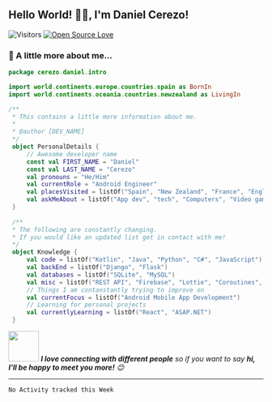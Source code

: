 <h2>Hello World! 👋🏻, I'm Daniel Cerezo!</h2>

![Visitors](https://visitor-badge.laobi.icu/badge?page_id=danielcerezodev.danielcerezodev)
[![Open Source Love](https://badges.frapsoft.com/os/v1/open-source.svg?v=102)](https://github.com/ellerbrock/open-source-badge/)

### 🔎 A little more about me...  

```kotlin
package cerezo.daniel.intro

import world.continents.europe.countries.spain as BornIn
import world.continents.oceania.countries.newzealand as LivingIn

/**
 * This contains a little more information about me.
 *
 * @author [DEV_NAME]
 */
 object PersonalDetails {
     // Awesome developer name
     const val FIRST_NAME = "Daniel"
     const val LAST_NAME = "Cerezo"
     val pronouns = "He/Him"
     val currentRole = "Android Engineer"
     val placesVisited = listOf("Spain", "New Zealand", "France", "England", "Switzerland", "Monaco", "Italy", "Germany")
     val askMeAbout = listOf("App dev", "tech", "Computers", "Video games", "Photography")
 }
 
 /**
 * The following are constantly changing.
 * If you would like an updated list get in contact with me!
 */
 object Knowledge {
     val code = listOf("Kotlin", "Java", "Python", "C#", "JavaScript")
     val backEnd = listOf("Django", "Flask")
     val databases = listOf("SQLite", "MySQL")
     val misc = listOf("REST API", "Firebase", "Lottie", "Coroutines", "Room", "WorkManager", "OkHTTP", "RxJava")
     // Things I am contanstantly trying to improve on
     val currentFocus = listOf("Android Mobile App Development")
     // Learning for personal projects
     val currentlyLearning = listOf("React", "ASAP.NET")
 }
```

<img src="https://media.giphy.com/media/LnQjpWaON8nhr21vNW/giphy.gif" width="60"> <em><b>I love connecting with different people</b> so if you want to say <b>hi, I'll be happy to meet you more!</b> 😊</em>

---
<!--START_SECTION:waka-->
```text
No Activity tracked this Week
```
<!--END_SECTION:waka-->
